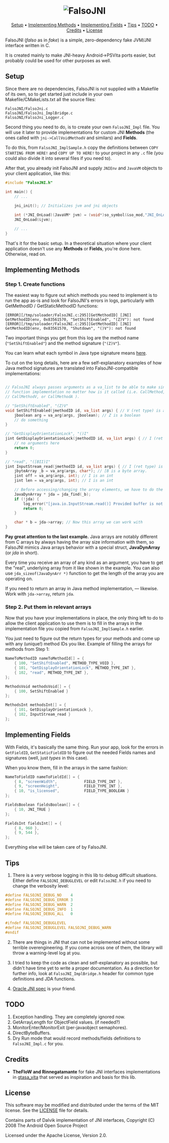 <h1 align="center"><img alt="FalsoJNI" src="https://raw.githubusercontent.com/gist/v-atamanenko/6c869223e8e676bf00a054381d008143/raw/5664b2ef1838ad2675e8e0969c85494f138397c7/falsojni_logo.svg"></h1>
<p align="center">
  <a href="#setup">Setup</a> •
  <a href="#implementing-methods">Implementing Methods</a> •
  <a href="#implementing-fields">Implementing Fields</a> •
  <a href="#tips">Tips</a> •
  <a href="#todo">TODO</a> •
  <a href="#credits">Credits</a> •
  <a href="#license">License</a>
</p>

FalsoJNI (*falso* as in *fake*) is a simple, zero-dependency fake JVM/JNI
interface written in C.

It is created mainly to make JNI-heavy Android→PSVita ports easier, but probably
could be used for other purposes as well.

## Setup

Since there are no dependencies, FalsoJNI is not supplied with a Makefile of its
own, so to get started just include in your own Makefile/CMakeLists.txt
all the source files:
```
FalsoJNI/FalsoJni.c
FalsoJNI/FalsoJni_ImplBridge.c
FalsoJNI/FalsoJni_Logger.c
```

Second thing you need to do, is to create your own `FalsoJNI_Impl` file. You
will use it later to provide implementations for custom JNI **Methods** (the
ones called with `jni->CallVoidMethodV` and similars) and **Fields**.

To do this, from `FalsoJNI_ImplSample.h` copy the definitions between
`COPY STARTING FROM HERE!` and `COPY UP TO HERE!` to your project in any `.c`
file (you could also divide it into several files if you need to).

After that, you already init FalsoJNI and supply `JNIEnv` and `JavaVM` objects
to your client application, like this:

```c
#include "FalsoJNI.h"

int main() {
    // ...
    
    jni_init(); // Initializes jvm and jni objects

    int (*JNI_OnLoad)(JavaVM* jvm) = (void*)so_symbol(&so_mod,"JNI_OnLoad");
    JNI_OnLoad(&jvm);

    // ...
}
```

That's it for the basic setup. In a theoretical situation where your client
application doesn't use any **Methods** or **Fields**, you're done here.
Otherwise, read on.

## Implementing Methods

### Step 1. Create functions

The easiest way to figure out which methods you need to implement is to
run the app as-is and look for FalsoJNI's errors in logs, particularly with
GetMethodID / GetStaticMethodID functions:

```
[ERROR][/tmp/soloader/FalsoJNI.c:295][GetMethodID] [JNI] GetMethodID(env, 0x83561570, "SetShiftEnabled", "(Z)V"): not found
[ERROR][/tmp/soloader/FalsoJNI.c:295][GetMethodID] [JNI] GetMethodID(env, 0x83561570, "Shutdown", "()V"): not found
```

Two important things you get from this log are the method name
(`"SetShiftEnabled"`) and the method signature (`"(Z)V"`).

You can learn what each symbol in Java type signature means [here](https://docs.oracle.com/javase/7/docs/technotes/guides/jni/spec/types.html#wp16437).

To cut on the long details, here are a few self-explanatory examples of how
Java method signatures are translated into FalsoJNI-compatible implementations:

```c

// FalsoJNI always passes arguments as a va_list to be able to make single
// function implementation no matter how is it called (i.e. CallMethod,
// CallMethodV, or CallMethodA ).

// "SetShiftEnabled", "(Z)V"
void SetShiftEnabled(jmethodID id, va_list args) { // V (ret type) is a void
    jboolean arg = va_arg(args, jboolean); // Z is a boolean
    // do something
}

// "GetDisplayOrientationLock", "()I"
jint GetDisplayOrientationLock(jmethodID id, va_list args) { // I (ret type) is an integer
    // no arguments here
    return 0;
}

// "read", "([BII)I"
jint InputStream_read(jmethodID id, va_list args) { // I (ret type) is an integer
    jbyteArray _b = va_arg(args, char*); // [B is a byte array.
    jint off = va_arg(args, int); // I is an int
    jint len = va_arg(args, int); // I is an int

    // Before accessing/changing the array elements, we have to do the following:
    JavaDynArray * jda = jda_find(_b);
    if (!jda) {
        log_error("[java.io.InputStream.read()] Provided buffer is not a valid JDA.");
        return 0;
    }

    char * b = jda->array; // Now this array we can work with
}
```

**Pay great attention to the last example.** Java arrays are notably different
from C arrays by always having the array size information with them, so
FalsoJNI mimics Java arrays behavior with a special struct, **JavaDynArray**
(or *jda* in short).

Every time you receive an array of any kind as an argument, you have to get 
the "real", underlying array from it like shown in the example. You can also
use `jda_sizeof(JavaDynArr *)` function to get the length of the array you
are operating on.

If you need to return an array in Java method implementation, — likewise.
Work with `jda->array`, return `jda`.

### Step 2. Put them in relevant arrays

Now that you have your implementations in place, the only thing left to do
to allow the client application to use them is to fill in the arrays in the
implementation file you copied from `FalsoJNI_ImplSample.h` earlier.

You just need to figure out the return types for your methods and come up with
any (unique!) method IDs you like. Example of filling the arrays for methods
from Step 1:

```c
NameToMethodID nameToMethodId[] = {
    { 100, "SetShiftEnabled", METHOD_TYPE_VOID },
    { 101, "GetDisplayOrientationLock", METHOD_TYPE_INT },
    { 102, "read", METHOD_TYPE_INT },
};

MethodsVoid methodsVoid[] = {
    { 100, SetShiftEnabled }
};

MethodsInt methodsInt[] = {
    { 101, GetDisplayOrientationLock },
    { 102, InputStream_read }
};
```

## Implementing Fields

With Fields, it's basically the same thing. Run your app, look for the errors
in `GetFieldID`, `GetStaticFieldID` to figure out the needed Fields names and
signatures (well, just *types* in this case).

When you know them, fill in the arrays in the same fashion:

```c
NameToFieldID nameToFieldId[] = {
    { 8, "screenWidth",            FIELD_TYPE_INT },
    { 9, "screenHeight",           FIELD_TYPE_INT },
    { 10, "is_licensed",           FIELD_TYPE_BOOLEAN }
};

FieldsBoolean fieldsBoolean[] = {
    { 10, JNI_TRUE }
};

FieldsInt fieldsInt[] = {
    { 8, 960 },
    { 9, 544 },
};
```

Everything else will be taken care of by FalsoJNI.

## Tips

1. There is a very verbose logging in this lib to debug difficult situations.
Either define `FALSOJNI_DEBUGLEVEL` or edit `FalsoJNI.h` if you need to change
the verbosity level:
```c
#define FALSOJNI_DEBUG_NO    4
#define FALSOJNI_DEBUG_ERROR 3
#define FALSOJNI_DEBUG_WARN  2
#define FALSOJNI_DEBUG_INFO  1
#define FALSOJNI_DEBUG_ALL   0

#ifndef FALSOJNI_DEBUGLEVEL
#define FALSOJNI_DEBUGLEVEL FALSOJNI_DEBUG_WARN
#endif
```

2. There are things in JNI that can not be implemented without some terrible
overengineering. If you come across one of them, the library will throw
a warning-level log at you.

3. I tried to keep the code as clean and self-explanatory as possible, but
didn't have time yet to write a proper documentation. As a direction for
further info, look at `FalsoJNI_ImplBridge.h` header for common type definitions
and JDA functions.

4. [Oracle JNI spec](https://docs.oracle.com/javase/7/docs/technotes/guides/jni/spec/functions.html) is your friend.

## TODO

1. Exception handling. They are completely ignored now.
2. GetArrayLength for ObjectField values. (if needed?)
3. MonitorEnter/MonitorExit (per-javaobject semaphores).
4. DirectByteBuffers.
5. Dry Run mode that would record methods/fields definitions to
`FalsoJNI_Impl.c` for you.

## Credits
* **TheFloW and Rinnegatamante** for fake JNI interfaces implementations
in [gtasa_vita](https://github.com/TheOfficialFloW/gtasa_vita/) that
served as inspiration and basis for this lib.

## License

This software may be modified and distributed under the terms of
the MIT license. See the [LICENSE](LICENSE) file for details.

Contains parts of Dalvik implementation of JNI interfaces,
Copyright (C) 2008 The Android Open Source Project

Licensed under the Apache License, Version 2.0.
